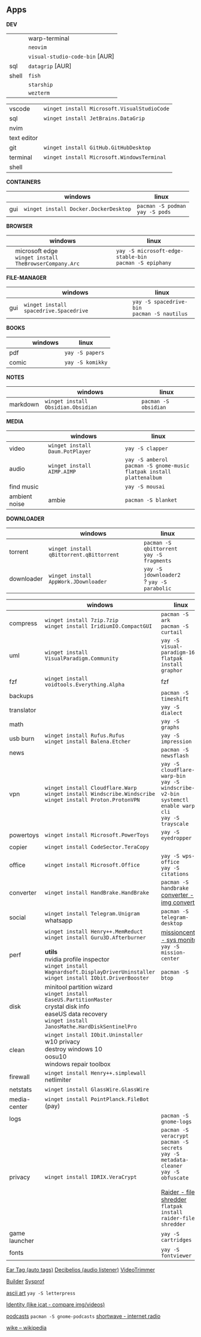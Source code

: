## Apps

**DEV**

|       |                                |
| ----- | ------------------------------ |
|       | warp-terminal                  |
|       | `neovim`                       |
|       | `visual-studio-code-bin` [AUR] |
| sql   | `datagrip` [AUR]               |
| shell | `fish`                         |
|       | `starship`                     |
|       | `wezterm`                      |

|             |                                             |
| ----------- | ------------------------------------------- |
| vscode      | `winget install Microsoft.VisualStudioCode` |
| sql         | `winget install JetBrains.DataGrip`         |
| nvim        |                                             |
| text editor |                                             |
| git         | `winget install GitHub.GitHubDesktop`       |
| terminal    | `winget install Microsoft.WindowsTerminal`  |
| shell       |                                             |


**CONTAINERS**

|     | windows                               | linux                               |
| --- | ------------------------------------- | ----------------------------------- |
| gui | `winget install Docker.DockerDesktop` | `pacman -S podman`<br>`yay -S pods` |

**BROWSER**

|     | windows                                                  | linux                                                      |
| --- | -------------------------------------------------------- | ---------------------------------------------------------- |
|     | microsoft edge<br>`winget install TheBrowserCompany.Arc` | `yay -S microsoft-edge-stable-bin`<br>`pacman -S epiphany` |


**FILE-MANAGER**

|     | windows                                | linux                                           |
| --- | -------------------------------------- | ----------------------------------------------- |
| gui | `winget install spacedrive.Spacedrive` | `yay -S spacedrive-bin`<br>`pacman -S nautilus` |


**BOOKS**

|       | windows | linux               |
| ----- | ------- | ------------------- |
| pdf   |         | `yay -S papers`<br> |
| comic |         | `yay -S komikky`    |

**NOTES**

|          | windows                            | linux                |
| -------- | ---------------------------------- | -------------------- |
| markdown | `winget install Obsidian.Obsidian` | `pacman -S obsidian` |

**MEDIA**

|               | windows                             | linux                                                                         |
| ------------- | ----------------------------------- | ----------------------------------------------------------------------------- |
| video         | `winget install Daum.PotPlayer`<br> | `yay -S clapper`                                                              |
| audio         | `winget install AIMP.AIMP`          | `yay -S amberol`<br>`pacman -S gnome-music`<br>`flatpak install plattenalbum` |
| find music    |                                     | `yay -S mousai`                                                               |
| ambient noise | ambie                               | `pacman -S blanket`                                                           |

**DOWNLOADER**

|            | windows                                  | linux                                         |
| ---------- | ---------------------------------------- | --------------------------------------------- |
| torrent    | `winget install qBittorrent.qBittorrent` | `pacman -S qbittorrent`<br>`yay -S fragments` |
| downloader | `winget install AppWork.JDownloader`     | `yay -S jdownloader2`<br>? `yay -S parabolic` |



|               | windows                                                                                                                                                                                                                 | linux                                                                                                                                                                                                        |
| ------------- | ----------------------------------------------------------------------------------------------------------------------------------------------------------------------------------------------------------------------- | ------------------------------------------------------------------------------------------------------------------------------------------------------------------------------------------------------------ |
| compress      | `winget install 7zip.7zip`<br>`winget install IridiumIO.CompactGUI`                                                                                                                                                     | `pacman -S ark`<br>`pacman -S curtail`<br>                                                                                                                                                                   |
| uml           | `winget install VisualParadigm.Community`                                                                                                                                                                               | `yay -S visual-paradigm-163`<br>`flatpak install graphor`                                                                                                                                                    |
| fzf           | `winget install voidtools.Everything.Alpha`                                                                                                                                                                             | fzf                                                                                                                                                                                                          |
| backups       |                                                                                                                                                                                                                         | `pacman -S timeshift`                                                                                                                                                               |
| translator    |                                                                                                                                                                                                                         | `yay -S dialect`                                                                                                                                                                                             |
| math          |                                                                                                                                                                                                                         | `yay -S graphs`                                                                                                                                                                                              |
| usb burn      | `winget install Rufus.Rufus`<br>`winget install Balena.Etcher`                                                                                                                                                          | `yay -S impression`                                                                                                                                                                                          |
| news          |                                                                                                                                                                                                                         | `pacman -S newsflash`                                                                                                                                                                                        |
| vpn           | `winget install Cloudflare.Warp`<br>`winget install Windscribe.Windscribe`<br>`winget install Proton.ProtonVPN`                                                                                                         | `yay -S cloudflare-warp-bin`<br>`yay -S windscribe-v2-bin`<br>`systemctl enable warp-cli` <br>  `yay -S trayscale`                                                                                                                             |
| powertoys     | `winget install Microsoft.PowerToys`                                                                                                                                                                                    | `yay -S eyedropper`<br>                                                                                                                                                                                      |
| copier        | `winget install CodeSector.TeraCopy`                                                                                                                                                                                    |                                                                                                                                                                                                              |
| office        | `winget install Microsoft.Office`                                                                                                                                                                                       | `yay -S wps-office`<br>`yay -S citations`                                                                                                                                                                    |
| converter     | `winget install HandBrake.HandBrake`                                                                                                                                                                                    | `pacman -S handbrake`<br>[converter - img converter](https://apps.gnome.org/es/Converter/)                                                                                                                   |
| social        | `winget install Telegram.Unigram`<br>whatsapp                                                                                                                                                                           | `pacman -S telegram-desktop`                                                                                                                                                                                 |
| perf          | `winget install Henry++.MemReduct`<br>`winget install Guru3D.Afterburner`<br><br>**utils**<br>nvidia profile inspector<br>`winget install Wagnardsoft.DisplayDriverUninstaller`<br>`winget install IObit.DriverBooster` | [missioncenter - sys monitor](https://flathub.org/apps/io.missioncenter.MissionCenter)  <br>`yay -S mission-center`<br><br>`pacman -S btop`                                                                  |
| disk          | minitool partition wizard<br>`winget install EaseUS.PartitionMaster`<br>crystal disk info<br>easeUS data recovery<br>`winget install JanosMathe.HardDiskSentinelPro`                                                    |                                                                                                                                                                                                              |
| clean         | `winget install IObit.Uninstaller`<br>w10 privacy<br>destroy windows 10<br>oosu10<br>windows repair toolbox                                                                                                             |                                                                                                                                                                                                              |
| firewall      | `winget install Henry++.simplewall`<br>netlimiter                                                                                                                                                                       |                                                                                                                                                                                                              |
| netstats      | `winget install GlassWire.GlassWire`                                                                                                                                                                                    |                                                                                                                                                                                                              |
| media-center  | `winget install PointPlanck.FileBot`  (pay)                                                                                                                                                                             |                                                                                                                                                                                                              |
| logs          |                                                                                                                                                                                                                         | `pacman -S gnome-logs`                                                                                                                                                                                       |
| privacy       | `winget install IDRIX.VeraCrypt`                                                                                                                                                                                        | `pacman -S veracrypt`<br>`pacman -S secrets`<br>`yay -S metadata-cleaner`<br>`yay -S obfuscate`<br><br>[Raider - file shredder](https://apps.gnome.org/es/Raider/)<br>`flatpak install raider-file-shredder` |
| game launcher |                                                                                                                                                                                                                         | `yay -S cartridges`                                                                                                                                                                                          |
| fonts         |                                                                                                                                                                                                                         | `yay -S fontviewer`                                                                                                                                                                                          |



[Ear Tag (auto tags)](https://apps.gnome.org/es/EarTag/)
[Decibelios (audio listener)](https://apps.gnome.org/es/Decibels/)
[VideoTrimmer](https://apps.gnome.org/es/VideoTrimmer/)

[Builder](https://apps.gnome.org/es/Builder/)
[Sysprof](https://apps.gnome.org/es/Sysprof/)

[ascii art](https://apps.gnome.org/es/Letterpress/)   `yay -S letterpress`

[Identity (like icat - compare img/videos)](https://apps.gnome.org/es/Identity/)

[podcasts](https://apps.gnome.org/es/Podcasts/)  `pacman -S gnome-podcasts`
[shortwave - internet radio](https://apps.gnome.org/es/Shortwave/) 

[wike – wikipedia](https://apps.gnome.org/es/Wike/)


